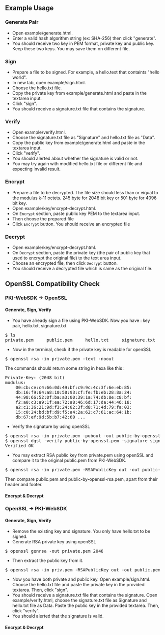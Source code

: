 ## Example Usage

### Generate Pair

- Open example/generate.html.
- Enter a valid hash algorithm string (ex: SHA-256) then click "generate".
- You should receive two key in PEM format, private key and public key. Keep these two keys. You may save them on different file.

### Sign

- Prepare a file to be signed. For example, a hello.text that containts "hello world".
- In new tab, open example/sign.html.
- Choose the hello.txt file.
- Copy the private key from example/generate.html and paste in the textarea input.
- Click "sign".
- You should receive a signature.txt file that contains the signature.

### Verify

- Open example/verify.html.
- Choose the signature.txt file as "Signature" and hello.txt file as "Data".
- Copy the public key from example/generate.html and paste in the textarea input.
- Click "verify".
- You should alerted about whether the signature is valid or not.
- You may try again with modified hello.txt file or different file and expecting invalid result.

### Encrypt
- Prepare a file to be decrypted. The file size should less than or eiqual to the modulus k-11 octets. 245 byte for 2048 bit key or 501 byte for 4096 bit key.
- Open example/key/encrypt-decrypt.html.
- On ``Encrypt`` section, paste public key PEM to the textarea input.
- Then choose the prepared file
- Click ``Encrypt`` button. You should receive an encrypted file

### Decrypt
- Open example/key/encrypt-decrypt.html.
- On ``Decrypt`` section, paste the private key (the pair of public key that used to encrypt the original file) to the text area input.
- Choose an encrypted file, then click ``Decrypt`` button.
- You should receive a decrypted file which is same as the original file.

## OpenSSL Compatibility Check

### PKI-WebSDK -> OpenSSL

#### Generate, Sign, Verify

- You have already sign a file using PKI-WebSDK. Now you have : key pair, hello.txt, signature.txt

<pre>
$ ls
private.pem     public.pem     hello.txt     signature.txt
</pre>

- Now in the terminal, check if the private key is readable for openSSL

<pre>
$ openssl rsa -in private.pem -text -noout
</pre>

The commands should return some string in hexa like this :

<pre>
Private-Key: (2048 bit)
modulus:
    00:cb:ce:c4:66:0d:49:bf:c9:9c:4c:3f:6e:eb:85:
    db:16:f9:64:a8:10:58:93:cf:fe:fb:eb:28:8a:24:
    44:98:66:52:0f:ba:a3:00:39:1a:74:db:8e:c8:bf:
    f2:a0:c3:a9:1f:ea:72:a8:46:6d:17:da:44:46:18:
    a2:c1:36:21:9d:f3:24:02:3f:d8:71:4d:79:fa:03:
    15:c0:24:bd:bf:d9:f5:a4:2a:62:c7:61:ac:64:1b:
    db:67:ef:9d:5b:b7:42:60 ...
</pre>

- Verify the signature by using openSSL

<pre>
$ openssl rsa -in private.pem -pubout -out public-by-openssl.pem
$ openssl dgst -verify public-by-openssl.pem -signature signature.txt hello.txt
Verified OK
</pre>

- You may extract RSA public key from private.pem using openSSL and compare it to the original public.pem from PKI-WebSDK.

<pre>
$ openssl rsa -in private.pem -RSAPublicKey_out -out public-by-openssl-rsa.pem
</pre>

Then compare public.pem and public-by-openssl-rsa.pem, apart from their header and footer.

#### Encrypt & Decrypt

### OpenSSL -> PKI-WebSDK

#### Generate, Sign, Verify

- Remove the existing key and signature. You only have hello.txt to be signed.
- Generate RSA private key using openSSL

<pre>
$ openssl genrsa -out private.pem 2048
</pre>

- Then extract the public key from it.

<pre>
$ openssl rsa -in priv.pem -RSAPublicKey_out -out public.pem
</pre>

- Now you have both private and public key. Open example/sign.html. Choose the hello.txt file and paste the private key in the provided textarea. Then, click "sign".
- You should receive a signature.txt file that contains the signature. Open example/verify.html, choose the signature.txt file as Signature and hello.txt file as Data. Paste the public key in the provided textarea. Then, click "verify".
- You should alerted that the signature is valid.

#### Encrypt & Decrypt
